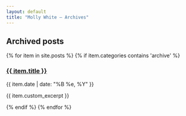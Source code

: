 ```yaml
---
layout: default
title: "Molly White – Archives"
---
```

<div class="toc">
  <div class="post-list"> 
    <h2>Archived posts</h2>
    {% for item in site.posts %}
      {% if item.categories contains 'archive' %}
        <article class="post-item">
          <div class="post-info">
            <h3 class="title-text"><a href="{{ site.baseurl }}{{ item.url }}">{{ item.title }}</a></h3>
            <time class="post-date" datetime="{{item.date}}">{{ item.date | date: "%B %e, %Y" }}</time>
          </div>
          <p class="post-excerpt">{{ item.custom_excerpt }}</p>
        </article>
      {% endif %}
    {% endfor %}
  </div>
</div>



